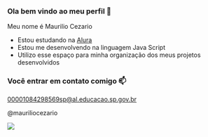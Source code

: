### Ola bem vindo ao meu perfil 💙

Meu nome é Maurilio Cezario

- Estou estudando na [Alura](https://alura.com.br)
- Estou me desenvolvendo na linguagem Java Script
- Utilizo esse espaço para minha organização dos meus projetos desenvolvidos

### Você entrar em contato comigo 📫

00001084298569sp@al.educacao.sp.gov.br

@mauriliocezario

![](https://media.tenor.com/ZbHK-fPsFfAAAAAM/black-clover.gif)
